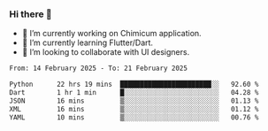 ### Hi there 👋

<!--
**devcat37/devcat37** is a ✨ _special_ ✨ repository because its `README.md` (this file) appears on your GitHub profile.-->


- 🔭 I’m currently working on Chimicum application.
- 🌱 I’m currently learning Flutter/Dart.
- 👯 I’m looking to collaborate with UI designers.
<!-- - 🤔 I’m looking for help with ... -->

<!--START_SECTION:waka-->

```txt
From: 14 February 2025 - To: 21 February 2025

Python      22 hrs 19 mins  ███████████████████████░░   92.60 %
Dart        1 hr 1 min      █░░░░░░░░░░░░░░░░░░░░░░░░   04.28 %
JSON        16 mins         ▒░░░░░░░░░░░░░░░░░░░░░░░░   01.13 %
XML         16 mins         ▒░░░░░░░░░░░░░░░░░░░░░░░░   01.12 %
YAML        10 mins         ▒░░░░░░░░░░░░░░░░░░░░░░░░   00.76 %
```

<!--END_SECTION:waka-->
